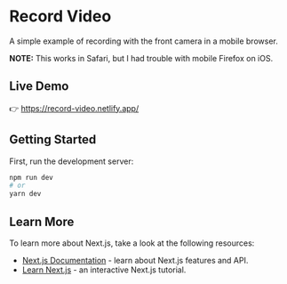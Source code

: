 # Record Video

A simple example of recording with the front camera in a mobile browser.

**NOTE:** This works in Safari, but I had trouble with mobile Firefox on iOS.

## Live Demo

👉 <https://record-video.netlify.app/>

## Getting Started

First, run the development server:

```bash
npm run dev
# or
yarn dev
```

## Learn More

To learn more about Next.js, take a look at the following resources:

- [Next.js Documentation](https://nextjs.org/docs) - learn about Next.js features and API.
- [Learn Next.js](https://nextjs.org/learn) - an interactive Next.js tutorial.